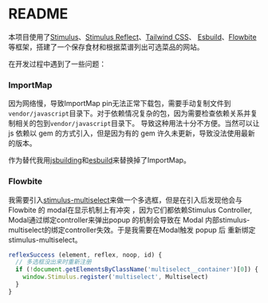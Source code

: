 # README

本项目使用了[Stimulus](https://stimulus.hotwired.dev/)、[Stimulus Reflect](https://stimulus.hotwired.dev/reference/reflect)、[Tailwind CSS](https://tailwindcss.com/)、
[Esbuild](https://esbuild.github.io/)、[Flowbite](https://flowbite.com/) 等框架，搭建了一个保存食材和根据菜谱列出可选菜品的网站。

在开发过程中遇到了一些问题：

### ImportMap

因为网络慢，导致ImportMap pin无法正常下载包，需要手动复制文件到`vendor/javascript`目录下。对于依赖情况复杂的包，因为需要检查依赖关系并复制相关的包到`vendor/javascript`目录下。
导致这种用法十分不方便。当然可以让 js 依赖以 gem 的方式引入，但是因为有的 gem 许久未更新，导致没法使用最新的版本。

作为替代我用[jsbuilding](https://github.com/evilmartians/jsbuilding)和[esbuild](https://esbuild.github.io/)来替换掉了ImportMap。

### Flowbite

我需要引入[stimulus-multiselect](https://dev.to/wizardhealth/stimulus-multiselect-4m8p)来做一个多选框，但是在引入后发现他会与Flowbite 的 modal在显示机制上有冲突
，因为它们都依赖Stimulus Controller, Modal通过绑定controller来弹出popup 的机制会导致在 Modal 内部stimulus-multiselect的绑定controller失效。于是我需要在Modal触发 popup 后
重新绑定stimulus-multiselect。

```js
reflexSuccess (element, reflex, noop, id) {
  // 多选框没出来时重新注册
  if (!document.getElementsByClassName('multiselect__container')[0]) {
    window.Stimulus.register('multiselect', Multiselect)
  }
}
```
